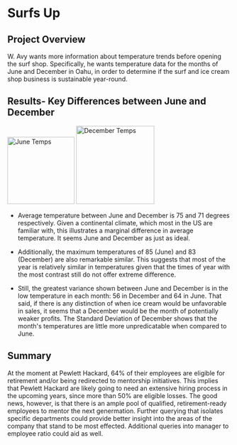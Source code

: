 # Surfs Up

## Project Overview
W. Avy wants more information about temperature trends before opening the surf shop. Specifically, he wants temperature data for the months of June and December in Oahu, in order to determine if the surf and ice cream shop business is sustainable year-round.

## Results- Key Differences between June and December


<img width="151" alt="June Temps" src="https://user-images.githubusercontent.com/84995704/129488813-f6cb7333-17ad-4b58-9d33-180cd7e5fff0.png">
<img width="176" alt="December Temps" src="https://user-images.githubusercontent.com/84995704/129488815-87912fd2-6982-4be9-9fe5-bcc9e2830f71.png">


- Average temperature between June and December is 75 and 71 degrees respectively. Given a continental climate, which most in the US are familiar with, this illustrates a marginal difference in average temperature. It seems June and December as just as ideal. 

- Additionally, the maximum temperatures of 85 (June) and 83 (December) are also remarkable similar. This suggests that most of the year is relatively similar in temperatures given that the times of year with the most contrast still do not offer extreme difference.  

- Still, the greatest variance shown between June and December is in the low temperature in each month: 56 in December and 64 in June. That said, if there is any distinction of when ice cream would be unfavorable in sales, it seems that a December would be the month of potentially weaker profits. The Standard Deviation of December shows that the month's temperatures are little more unpredicatable when compared to June. 

## Summary
At the moment at Pewlett Hackard, 64% of their employees are eligible for retirement and/or being redirected to mentorship initiatives. This implies that Pewlett Hackard are likely going to need an extensive hiring process in the upcoming years, since more than 50% are eligible losses. The good news, however, is that there is an ample pool of qualified, retirement-ready employees to mentor the next genermation. Further querying that isolates specific departments could provide better insight into the areas of the company that stand to be most effected.  Additional queries into manager to employee ratio could aid as well. 
